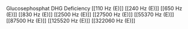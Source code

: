 Glucosephosphat DHG Deficiency
[[110 Hz (E)]]
[[240 Hz (E)]]
[[650 Hz (E)]]
[[830 Hz (E)]]
[[2500 Hz (E)]]
[[27500 Hz (E)]]
[[55370 Hz (E)]]
[[87500 Hz (E)]]
[[125520 Hz (E)]]
[[322060 Hz (E)]]
